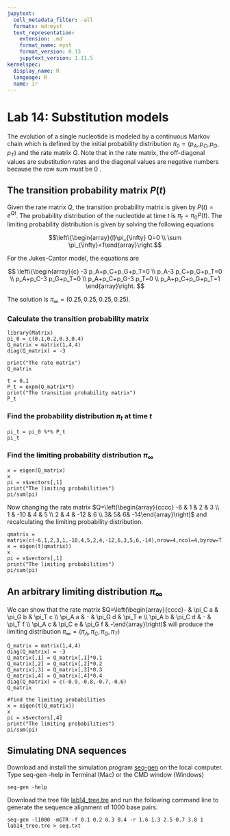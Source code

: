 ```yaml
---
jupytext:
  cell_metadata_filter: -all
  formats: md:myst
  text_representation:
    extension: .md
    format_name: myst
    format_version: 0.13
    jupytext_version: 1.11.5
kernelspec:
  display_name: R
  language: R
  name: ir
---
```



# Lab 14: Substitution models

The evolution of a single nucleotide is modeled by a continuous Markov chain which is defined by the initial probability distribution $\pi_0=\left(p_A, p_C, p_G, p_T\right)$ and the rate matrix $Q$. Note that in the rate matrix, the off-diagonal values are substitution rates and the diagonal values are negative numbers because the row sum must be 0 .

## The transition probability matrix $P(t)$
Given the rate matrix $Q$, the transition probability matrix is given by $P(t)=e^{Qt}$. The probability distribution of the nucleotide at time $t$ is $\pi_t=\pi_0 P(t)$. The limiting probability distribution is given by solving the following equations 

$$\left\{\begin{array}{l}\pi_{\infty} Q=0 \\ \sum \pi_{\infty}=1\end{array}\right.$$ 

For the Jukes-Cantor model, the equations are

$$
\left\{\begin{array}{c}
-3 p_A+p_C+p_G+p_T=0 \\
p_A-3 p_C+p_G+p_T=0 \\
p_A+p_C-3 p_G+p_T=0 \\
p_A+p_C+p_G-3 p_T=0 \\
p_A+p_C+p_G+p_T=1
\end{array}\right.
$$

The solution is $\pi_{\infty}=(0.25,0.25,0.25,0.25)$.

### Calculate the transition probability matrix
```{code-cell}
library(Matrix)
pi_0 = c(0.1,0.2,0.3,0.4)
Q_matrix = matrix(1,4,4)
diag(Q_matrix) = -3

print("The rate matrix")
Q_matrix

t = 0.1
P_t = expm(Q_matrix*t)
print("The transition probability matrix")
P_t
```

### Find the probability distribution $\pi_t$ at time $t$
```{code-cell}
pi_t = pi_0 %*% P_t
pi_t
```
### Find the limiting probability distribution $\pi_{\infty}$
```{code-cell}
x = eigen(Q_matrix)
x
pi = x$vectors[,1]
print("The limiting probabilities")
pi/sum(pi)
```
Now changing the rate matrix $Q=\left(\begin{array}{cccc} -6 &    1 &  2  & 3 \\ 1 & -10 & 4 & 5 \\ 2 & 4 & -12 & 6 \\ 3&  5&  6& -14\end{array}\right)$ and recalculating the limiting probability distribution.
```{code-cell}
qmatrix = matrix(c(-6,1,2,3,1,-10,4,5,2,4,-12,6,3,5,6,-14),nrow=4,ncol=4,byrow=T)
x = eigen(t(qmatrix))
x
pi = x$vectors[,1]
print("The limiting probabilities")
pi/sum(pi)
```

## An arbitrary limiting distribution $\pi_{\infty}$
We can show that the rate matrix $Q=\left(\begin{array}{cccc}- & \pi_C a & \pi_G b & \pi_T c \\ \pi_A a & - & \pi_G d & \pi_T e \\ \pi_A b & \pi_C d & - & \pi_T f \\ \pi_A c & \pi_C e & \pi_G f & -\end{array}\right)$ will produce the limiting distribution $\pi_{\infty}=\left(\pi_A, \pi_C, \pi_G, \pi_T\right)$

```{code-cell}
Q_matrix = matrix(1,4,4)
diag(Q_matrix) = -3
Q_matrix[,1] = Q_matrix[,1]*0.1
Q_matrix[,2] = Q_matrix[,2]*0.2
Q_matrix[,3] = Q_matrix[,3]*0.3
Q_matrix[,4] = Q_matrix[,4]*0.4
diag(Q_matrix) = c(-0.9,-0.8,-0.7,-0.6)
Q_matrix

#find the limiting probabilities
x = eigen(t(Q_matrix))
x
pi = x$vectors[,4]
print("The limiting probabilities")
pi/sum(pi)

```

## Simulating DNA sequences
Download and install the simulation program [seq-gen](https://github.com/rambaut/Seq-Gen/releases/tag/1.3.4) on the local computer. Type seq-gen -help in Terminal (Mac) or the CMD window (Windows)
```{code}
seq-gen -help
```

Download the tree file [lab14_tree.tre](https://book.phylolab.net/binf8441/data/lab14_tree.tre) and run the following command line to generate the sequence alignment of 1000 base pairs. 
```{code}
seq-gen -l1000 -mGTR -f 0.1 0.2 0.3 0.4 -r 1.6 1.3 2.5 0.7 3.8 1 lab14_tree.tre > seq.txt
```

